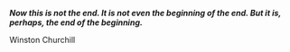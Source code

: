 _**Now this is not the end. It is not even the beginning of the end. But it is, perhaps, the end of the beginning.**_

Winston Churchill